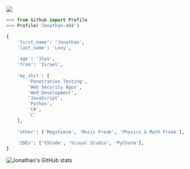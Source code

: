 ![](https://komarev.com/ghpvc/?username=Jonathan-404&label=Profile%20views&color=0e75b6&style=flat)

```python
>>> from Github import Profile
>>> Profile('Jonathan-404')

{
    'first_name': 'Jonathan',
    'last_name': 'Levy',
    
    'age': '15yo',
    'from': 'Israel',
    
    'my_shit': [
        'Penetration Testing',
        'Web Security Apps',
        'Wed Development',
        'JavaScript',
        'Python',
        'C#',
        'C'
    ],
    
    'other': ['Magshimim', 'Music Freak', 'Physics & Math Freak'],
    
    'IDEs': ['VSCode', 'Visual Studio', 'PyCharm'],
}
```

![Jonathan's GitHub stats](https://github-readme-stats.vercel.app/api?username=Jonathan-404&show_icons=true&theme=dark)

